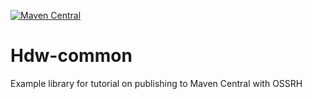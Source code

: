 [![Maven Central](https://maven-badges.herokuapp.com/maven-central/com.github.handywings/hdw-common/badge.svg)](https://maven-badges.herokuapp.com/maven-central/com.github.handywings/hdw-common)

# Hdw-common
Example library for tutorial on publishing to Maven Central with OSSRH

